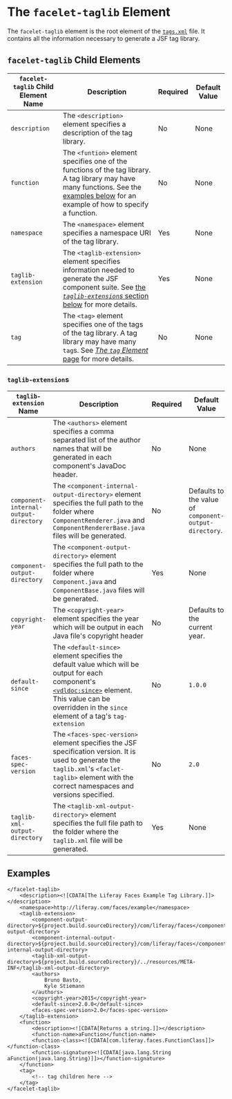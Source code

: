 # The `facelet-taglib` Element

The `facelet-taglib` element is the root element of the [`tags.xml`](https://github.com/stiemannkj1/liferay-faces-generator/wiki/The-tags.xml-File) file. It contains all the information necessary to generate a JSF tag library.

## `facelet-taglib` Child Elements

| `facelet-taglib` Child Element Name | Description | Required | Default Value |
|-------------------------------------|-------------|----------|---------------|
| `description` | The `<description>` element specifies a description of the tag library. | No | None |
| `function` | The `<funtion>` element specifies one of the functions of the tag library. A tag library may have many functions. See the [examples below]() for an example of how to specify a function. | No | None |
| `namespace` | The `<namespace>` element specifies a namespace URI of the tag library. | Yes | None |
| `taglib-extension` | The `<taglib-extension>` element specifies information needed to generate the JSF component suite. See [the *`taglib-extension`s* section below]() for more details. | Yes | None |
| `tag` | The `<tag>` element specifies one of the tags of the tag library. A tag library may have many `tag`s. See [*The `tag` Element* page](https://github.com/stiemannkj1/liferay-faces-generator/wiki/The-Tag-Element) for more details. | No | None |

### `taglib-extension`s

| `taglib- extension` Name | Description | Required | Default Value |
|--------------------------|-------------|----------|---------------|
| `authors` | The `<authors>` element specifies a comma separated list of the author names that will be generated in each component's JavaDoc header. | No | None |
| `component- internal- output- directory` | The `<component-internal-output-directory>` element specifies the full path to the folder where `ComponentRenderer.java` and `ComponentRendererBase.java` files will be generated. | No | Defaults to the value of `component- output- directory`. |
| `component- output- directory` | The `<component-output-directory>` element specifies the full path to the folder where `Component.java` and `ComponentBase.java` files will be generated. | Yes | None |
| `copyright- year` | The `<copyright-year>` element specifies the year which will be output in each Java file's copyright header | No | Defaults to the current year. |
| `default- since` | The `<default-since>` element specifies the default value which will be output for each component's [`<vdldoc:since>`](https://github.com/omnifaces/vdldoc/wiki/vdldoc:since) element. This value can be overridden in the `since` element of a tag's `tag-extension` | No | `1.0.0` |
| `faces- spec- version` | The `<faces-spec-version>` element specifies the JSF specification version. It is used to generate the `taglib.xml`'s `<faclet-taglib>` element with the correct namespaces and versions specified. | No | `2.0` |
| `taglib- xml- output- directory` | The `<taglib-xml-output-directory>` element specifies the full file path to the folder where the `taglib.xml` file will be generated. | Yes | None |

## Examples

```
</facelet-taglib>
	<description><![CDATA[The Liferay Faces Example Tag Library.]]></description>
	<namespace>http://liferay.com/faces/example</namespace>
	<taglib-extension>
		<component-output-directory>${project.build.sourceDirectory}/com/liferay/faces</component-output-directory>
		<component-internal-output-directory>${project.build.sourceDirectory}/com/liferay/faces</component-internal-output-directory>
		<taglib-xml-output-directory>${project.build.sourceDirectory}/../resources/META-INF</taglib-xml-output-directory>
		<authors>
			Bruno Basto,
			Kyle Stiemann
		</authors>
		<copyright-year>2015</copyright-year>
		<default-since>2.0.0</default-since>
		<faces-spec-version>2.0</faces-spec-version>
	</taglib-extension>
	<function>
		<description><![CDATA[Returns a string.]]></description>
		<function-name>aFunction</function-name>
		<function-class><![CDATA[com.liferay.faces.FunctionClass]]></function-class>
		<function-signature><![CDATA[java.lang.String aFunction(java.lang.String)]]></function-signature>
	</function>
	<tag>
		<!-- tag children here -->
	</tag>
</facelet-taglib>
```
